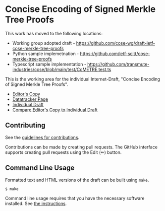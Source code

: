 # Concise Encoding of Signed Merkle Tree Proofs

This work has moved to the following locations:

- Working group adopted draft - https://github.com/cose-wg/draft-ietf-cose-merkle-tree-proofs
- Python sample implemetnation - https://github.com/ietf-scitt/cose-merkle-tree-proofs
- Typescript sample implementation - https://github.com/transmute-industries/cose/blob/main/test/CoMETRE.test.ts

This is the working area for the individual Internet-Draft, "Concise Encoding of Signed Merkle Tree Proofs".

* [Editor's Copy](https://ietf-scitt.github.io/draft-steele-cose-merkle-tree-proofs/#go.draft-steele-cose-merkle-tree-proofs.html)
* [Datatracker Page](https://datatracker.ietf.org/doc/draft-steele-cose-merkle-tree-proofs)
* [Individual Draft](https://datatracker.ietf.org/doc/html/draft-steele-cose-merkle-tree-proofs)
* [Compare Editor's Copy to Individual Draft](https://ietf-scitt.github.io/draft-steele-cose-merkle-tree-proofs/#go.draft-steele-cose-merkle-tree-proofs.diff)


## Contributing

See the
[guidelines for contributions](https://github.com/ietf-scitt/draft-steele-cose-merkle-tree-proofs/blob/main/CONTRIBUTING.md).

Contributions can be made by creating pull requests.
The GitHub interface supports creating pull requests using the Edit (✏) button.


## Command Line Usage

Formatted text and HTML versions of the draft can be built using `make`.

```sh
$ make
```

Command line usage requires that you have the necessary software installed.  See
[the instructions](https://github.com/martinthomson/i-d-template/blob/main/doc/SETUP.md).

